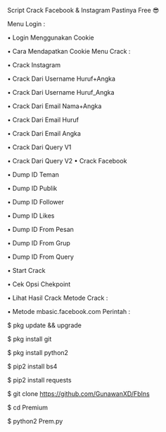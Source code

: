 Script Crack Facebook & Instagram Pastinya Free 😎

Menu Login :

• Login Menggunakan Cookie

• Cara Mendapatkan Cookie
Menu Crack :

• Crack Instagram

• Crack Dari Username Huruf+Angka

• Crack Dari Username Huruf_Angka 

• Crack Dari Email Nama+Angka 

• Crack Dari Email Huruf 

• Crack Dari Email Angka

• Crack Dari Query V1

• Crack Dari Query V2
• Crack Facebook

• Dump ID Teman

• Dump ID Publik

• Dump ID Follower

• Dump ID Likes

• Dump ID From Pesan

• Dump ID From Grup

• Dump ID From Query

• Start Crack

• Cek Opsi Chekpoint

• Lihat Hasil Crack
Metode Crack :

• Metode mbasic.facebook.com
Perintah :

$ pkg update && upgrade

$ pkg install git

$ pkg install python2

$ pip2 install bs4

$ pip2 install requests

$ git clone https://github.com/GunawanXD/FbIns

$ cd Premium

$ python2 Prem.py
